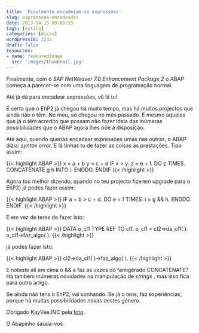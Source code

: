 ```yaml
---
title: 'Finalmente encadeiam-se expressões'
slug: expressoes-encadeadas
date: 2013-04-15 09:00:33
tags: [estilo]
categories: [dicas]
wordpressId: 2232
draft: false
resources:
- name: featuredImage
  src: 'images/thumbnail.jpg'
---
```

Finalmente, com o _SAP NetWeaver 7.0 Enhancement Package 2_ o ABAP começa a parecer-se com uma linguagem de programação normal.

Até já dá para encadear expressões, vê lá tu!

<!--more-->

É certo que o EhP2 já chegou há muito tempo, mas há muitos projectos que ainda não o têm. No meu, só chegou no mês passado. E mesmo aqueles que já o têm acredito que possam não fazer ideia das inúmeras possibilidades que o ABAP agora lhes põe à disposição.

Até aqui, quando querias encadear expressões umas nas outras, o ABAP dizia: _syntax error_. E lá tinhas tu de fazer as coisas às prestações. Tipo assim:


{{< highlight ABAP >}}
x = a + b
y = c + d
IF x > y.
  z = e + f.
  DO z TIMES.
    CONCATENATE g h INTO i.
  ENDDO.
ENDIF
{{< /highlight >}}

Agora (ou melhor dizendo, quando no teu projecto fizerem upgrade para o EhP2) já podes fazer assim:


{{< highlight ABAP >}}
IF a + b > c + d.
  DO e + f TIMES.
    i = g && h.
  ENDDO.
ENDIF.
{{< /highlight >}}

E em vez de teres de fazer isto:


{{< highlight ABAP >}}
DATA o_cl1 TYPE REF TO cl1.
o_cl1 = cl2=>da_cl1( ).
o_cl1->faz_algo( ).
{{< /highlight >}}

já podes fazer isto:


{{< highlight ABAP >}}
cl2=>da_cl1( )->faz_algo( ).
{{< /highlight >}}

E notaste ali em cima o && a faz as vezes do famigerado CONCATENATE? Há também inúmeras novidades na manipulação de _strings_ , mas isso fica para outro artigo.

Se ainda não tens o EhP2, vai sonhando. Se já o tens, faz experiências, porque há muitas possibilidades novas destes género.

Obrigado KayVee.INC pela [foto][1].

O Abapinho saúda-vos.

   [1]: https://www.flickr.com/photos/kayveeinc/4246957346/
